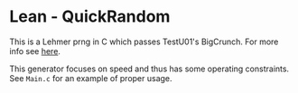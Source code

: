 # Lean - QuickRandom

This is a Lehmer prng in C which passes TestU01's BigCrunch. For more info see [here](https://lemire.me/blog/2019/03/19/the-fastest-conventional-random-number-generator-that-can-pass-big-crush/).

This generator focuses on speed and thus has some operating constraints. See `Main.c` for an example of proper usage.
